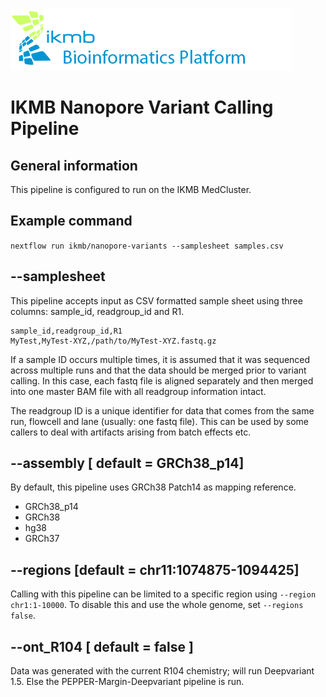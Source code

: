 ![](../images/ikmb_bfx_logo.png)
# IKMB Nanopore Variant Calling Pipeline

## General information

This pipeline is configured to run on the IKMB MedCluster. 

## Example command

`nextflow run ikmb/nanopore-variants --samplesheet samples.csv `

## --samplesheet

This pipeline accepts input as CSV formatted sample sheet using three columns: sample_id, readgroup_id and R1.

```
sample_id,readgroup_id,R1
MyTest,MyTest-XYZ,/path/to/MyTest-XYZ.fastq.gz
```

If a sample ID occurs multiple times, it is assumed that it was sequenced across multiple runs and that the data should be merged prior to variant calling. In this case, each fastq file is aligned separately and
then merged into one master BAM file with all readgroup information intact.

The readgroup ID is a unique identifier for data that comes from the same run, flowcell and lane (usually: one fastq file). This can be used by some callers to deal with artifacts arising from batch effects etc. 

## --assembly [ default = GRCh38_p14]

By default, this pipeline uses GRCh38 Patch14 as mapping reference. 

* GRCh38_p14
* GRCh38
* hg38
* GRCh37

## --regions [default = chr11:1074875-1094425]

Calling with this pipeline can be limited to a specific region using `--region chr1:1-10000`. To disable this and use the whole genome, set `--regions false`.

## --ont_R104 [ default = false ]

Data was generated with the current R104 chemistry; will run Deepvariant 1.5. Else the PEPPER-Margin-Deepvariant pipeline is run. 

